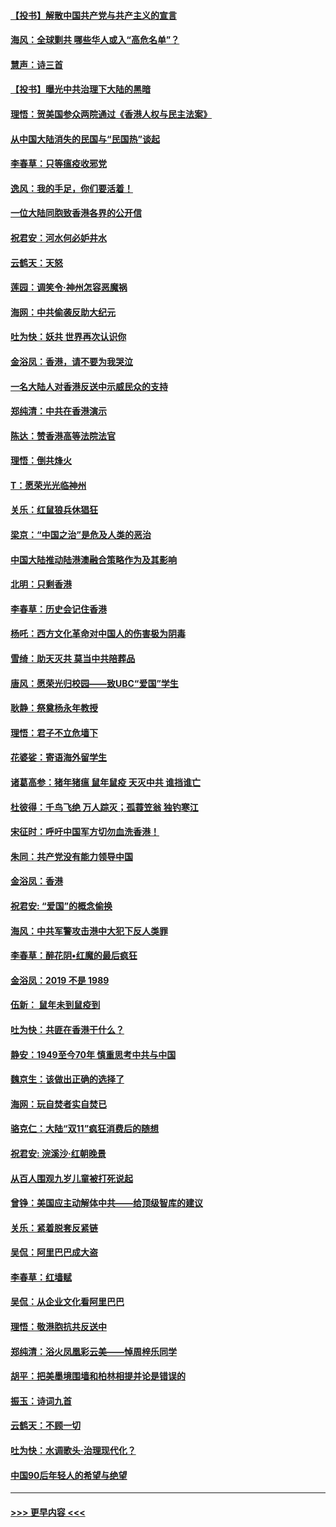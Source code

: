 #### [【投书】解散中国共产党与共产主义的宣言](../pages/nsc993/n11679177.md?t=11251755) 
#### [海风：全球剿共 哪些华人或入“高危名单”？](../pages/nsc993/n11678617.md?t=11251755) 
#### [慧声：诗三首](../pages/nsc993/n11678848.md?t=11251755) 
#### [【投书】曝光中共治理下大陆的黑暗](../pages/nsc993/n11678674.md?t=11251755) 
#### [理悟：贺美国参众两院通过《香港人权与民主法案》](../pages/nsc993/n11678104.md?t=11251755) 
#### [从中国大陆消失的民国与“民国热”谈起](../pages/nsc993/n11678075.md?t=11251755) 
#### [李春草：只等瘟疫收邪党](../pages/nsc993/n11677308.md?t=11251755) 
#### [逸风：我的手足，你们要活着！](../pages/nsc993/n11676352.md?t=11251755) 
#### [一位大陆同胞致香港各界的公开信](../pages/nsc993/n11675761.md?t=11251755) 
#### [祝君安：河水何必妒井水](../pages/nsc993/n11675746.md?t=11251755) 
#### [云鹤天：天怒](../pages/nsc993/n11675718.md?t=11251755) 
#### [莲园：调笑令‧神州怎容恶魔祸](../pages/nsc993/n11675648.md?t=11251755) 
#### [海网：中共偷袭反助大纪元](../pages/nsc993/n11673515.md?t=11251755) 
#### [吐为快：妖共 世界再次认识你](../pages/nsc993/n11673506.md?t=11251755) 
#### [金浴凤：香港，请不要为我哭泣](../pages/nsc993/n11673248.md?t=11251755) 
#### [一名大陆人对香港反送中示威民众的支持](../pages/nsc993/n11672615.md?t=11251755) 
#### [郑纯清：中共在香港演示](../pages/nsc993/n11670539.md?t=11251755) 
#### [陈达：赞香港高等法院法官](../pages/nsc993/n11669542.md?t=11251755) 
#### [理悟：倒共烽火](../pages/nsc993/n11668844.md?t=11251755) 
#### [T：愿荣光光临神州](../pages/nsc993/n11668421.md?t=11251755) 
#### [关乐：红鼠狼兵休猖狂](../pages/nsc993/n11668378.md?t=11251755) 
#### [梁京：“中国之治”是危及人类的恶治](../pages/nsc993/n11668328.md?t=11251755) 
#### [中国大陆推动陆港澳融合策略作为及其影响](../pages/nsc993/n11668157.md?t=11251755) 
#### [北明：只剩香港](../pages/nsc993/n11668002.md?t=11251755) 
#### [李春草：历史会记住香港](../pages/nsc993/n11667927.md?t=11251755) 
#### [杨吒：西方文化革命对中国人的伤害极为阴毒](../pages/nsc993/n11664521.md?t=11251755) 
#### [雪绮：助天灭共 莫当中共陪葬品](../pages/nsc993/n11662650.md?t=11251755) 
#### [唐风：愿荣光归校园——致UBC“爱国”学生](../pages/nsc993/n11662194.md?t=11251755) 
#### [耿静：祭奠杨永年教授](../pages/nsc993/n11662514.md?t=11251755) 
#### [理悟：君子不立危墙下](../pages/nsc993/n11662172.md?t=11251755) 
#### [花婆娑：寄语海外留学生](../pages/nsc993/n11662121.md?t=11251755) 
#### [诸葛高参：猪年猪瘟 鼠年鼠疫 天灭中共 谁挡谁亡](../pages/nsc993/n11661980.md?t=11251755) 
#### [杜彼得：千鸟飞绝 万人踪灭；孤蓑笠翁 独钓寒江](../pages/nsc993/n11661170.md?t=11251755) 
#### [宋征时：呼吁中国军方切勿血洗香港！](../pages/nsc993/n11415318.md?t=11251755) 
#### [朱同：共产党没有能力领导中国](../pages/nsc993/n11660421.md?t=11251755) 
#### [金浴凤：香港](../pages/nsc993/n11660419.md?t=11251755) 
#### [祝君安: “爱国”的概念偷换](../pages/nsc993/n11659706.md?t=11251755) 
#### [海风：中共军警攻击港中大犯下反人类罪](../pages/nsc993/n11659632.md?t=11251755) 
#### [李春草：醉花阴•红魔的最后疯狂](../pages/nsc993/n11659287.md?t=11251755) 
#### [金浴凤：2019 不是 1989](../pages/nsc993/n11657663.md?t=11251755) 
#### [伍新： 鼠年未到鼠疫到](../pages/nsc993/n11655098.md?t=11251755) 
#### [吐为快：共匪在香港干什么？](../pages/nsc993/n11654891.md?t=11251755) 
#### [静安：1949至今70年 慎重思考中共与中国](../pages/nsc993/n11651244.md?t=11251755) 
#### [魏京生：该做出正确的选择了](../pages/nsc993/n11653084.md?t=11251755) 
#### [海网：玩自焚者实自焚已](../pages/nsc993/n11652423.md?t=11251755) 
#### [骆克仁：大陆“双11”疯狂消费后的随想](../pages/nsc993/n11652305.md?t=11251755) 
#### [祝君安: 浣溪沙·红朝晚景](../pages/nsc993/n11652258.md?t=11251755) 
#### [从百人围观九岁儿童被打死说起](../pages/nsc993/n11651030.md?t=11251755) 
#### [曾铮：美国应主动解体中共——给顶级智库的建议](../pages/nsc993/n11649888.md?t=11251755) 
#### [关乐：紧着脱套反紧链](../pages/nsc993/n11649069.md?t=11251755) 
#### [吴侃：阿里巴巴成大盗](../pages/nsc993/n11645523.md?t=11251755) 
#### [李春草：红墙赋](../pages/nsc993/n11646389.md?t=11251755) 
#### [吴侃：从企业文化看阿里巴巴](../pages/nsc993/n11645476.md?t=11251755) 
#### [理悟：敬港胞抗共反送中](../pages/nsc993/n11645466.md?t=11251755) 
#### [郑纯清：浴火凤凰彩云美——悼周梓乐同学](../pages/nsc993/n11645155.md?t=11251755) 
#### [胡平：把美墨境围墙和柏林相提并论是错误的](../pages/nsc993/n11645134.md?t=11251755) 
#### [振玉：诗词九首](../pages/nsc993/n11644081.md?t=11251755) 
#### [云鹤天：不顾一切](../pages/nsc993/n11643508.md?t=11251755) 
#### [吐为快：水调歌头·治理现代化？](../pages/nsc993/n11643485.md?t=11251755) 
#### [中国90后年轻人的希望与绝望](../pages/nsc993/n11642317.md?t=11251755) 

----
#### [ >>> 更早内容 <<< ](../indexes/nsc993-earlier.md)
